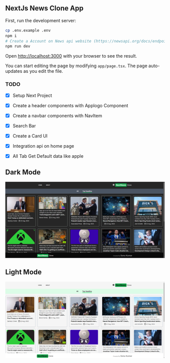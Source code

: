 ## NextJs News Clone App

First, run the development server:

```bash
cp .env.example .env
npm i
# Create a Account on News api website (https://newsapi.org/docs/endpoint)
npm run dev
```

Open [http://localhost:3000](http://localhost:3000) with your browser to see the result.

You can start editing the page by modifying `app/page.tsx`. The page auto-updates as you edit the file.

### TODO
- [x] Setup Next Project
- [x] Create a header components with Applogo Component
- [x] Create a navbar components with NavItem
- [x] Search Bar
- [x] Create a Card UI
- [x] Integration api on home page
- [x] All Tab Get Default data like apple


## Dark Mode
![Dark Mode](./art/dark_mode.png?raw=true)

## Light Mode
![Light Mode](./art/light_mode.png?raw=true)